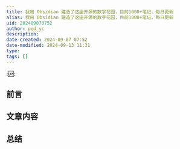 ```yaml
---
title: 我用 Obsidian 建造了这座开源的数字花园，目前1000+笔记，每日更新
alias: 我用 Obsidian 建造了这座开源的数字花园，目前1000+笔记，每日更新
uid: 202409070752
author: ped_yc
description: 
date-created: 2024-09-07 07:52
date-modified: 2024-09-13 11:31
type: 
tags: []
---
```


::up::

## 前言

## 文章内容

## 总结
